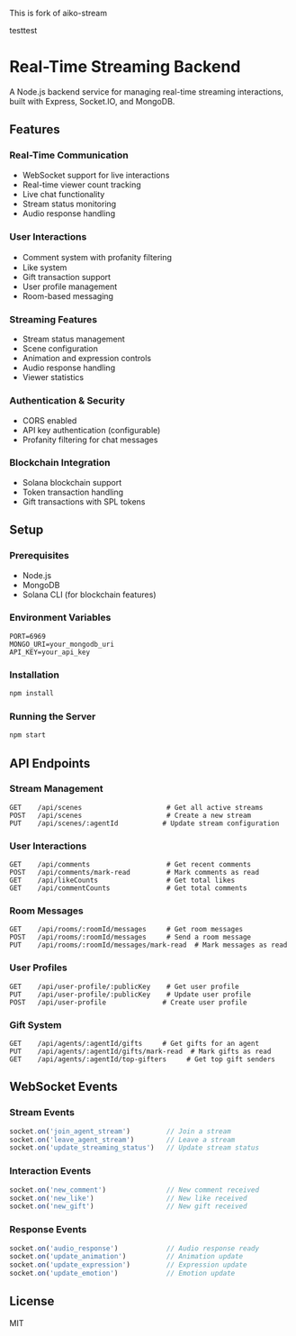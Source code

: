 This is fork of aiko-stream

testtest

# Real-Time Streaming Backend

A Node.js backend service for managing real-time streaming interactions, built with Express, Socket.IO, and MongoDB.

## Features

### Real-Time Communication
- WebSocket support for live interactions
- Real-time viewer count tracking
- Live chat functionality
- Stream status monitoring
- Audio response handling

### User Interactions
- Comment system with profanity filtering　
- Like system
- Gift transaction support
- User profile management
- Room-based messaging

### Streaming Features
- Stream status management
- Scene configuration
- Animation and expression controls
- Audio response handling
- Viewer statistics

### Authentication & Security
- CORS enabled
- API key authentication (configurable)
- Profanity filtering for chat messages

### Blockchain Integration
- Solana blockchain support
- Token transaction handling
- Gift transactions with SPL tokens

## Setup

### Prerequisites
- Node.js
- MongoDB
- Solana CLI (for blockchain features)

### Environment Variables



```
PORT=6969
MONGO_URI=your_mongodb_uri
API_KEY=your_api_key
```

### Installation
```bash
npm install
```

### Running the Server
```bash
npm start
```

## API Endpoints

### Stream Management
```
GET    /api/scenes                     # Get all active streams
POST   /api/scenes                     # Create a new stream
PUT    /api/scenes/:agentId           # Update stream configuration
```

### User Interactions
```
GET    /api/comments                   # Get recent comments
POST   /api/comments/mark-read         # Mark comments as read
GET    /api/likeCounts                 # Get total likes
GET    /api/commentCounts              # Get total comments
```

### Room Messages
```
GET    /api/rooms/:roomId/messages     # Get room messages
POST   /api/rooms/:roomId/messages     # Send a room message
PUT    /api/rooms/:roomId/messages/mark-read  # Mark messages as read
```

### User Profiles
```
GET    /api/user-profile/:publicKey    # Get user profile
PUT    /api/user-profile/:publicKey    # Update user profile
POST   /api/user-profile              # Create user profile
```

### Gift System
```
GET    /api/agents/:agentId/gifts     # Get gifts for an agent
PUT    /api/agents/:agentId/gifts/mark-read  # Mark gifts as read
GET    /api/agents/:agentId/top-gifters     # Get top gift senders
```

## WebSocket Events

### Stream Events
```javascript
socket.on('join_agent_stream')         // Join a stream
socket.on('leave_agent_stream')        // Leave a stream
socket.on('update_streaming_status')   // Update stream status
```

### Interaction Events
```javascript
socket.on('new_comment')               // New comment received
socket.on('new_like')                  // New like received
socket.on('new_gift')                  // New gift received
```

### Response Events
```javascript
socket.on('audio_response')            // Audio response ready
socket.on('update_animation')          // Animation update
socket.on('update_expression')         // Expression update
socket.on('update_emotion')            // Emotion update
```

## License
MIT


